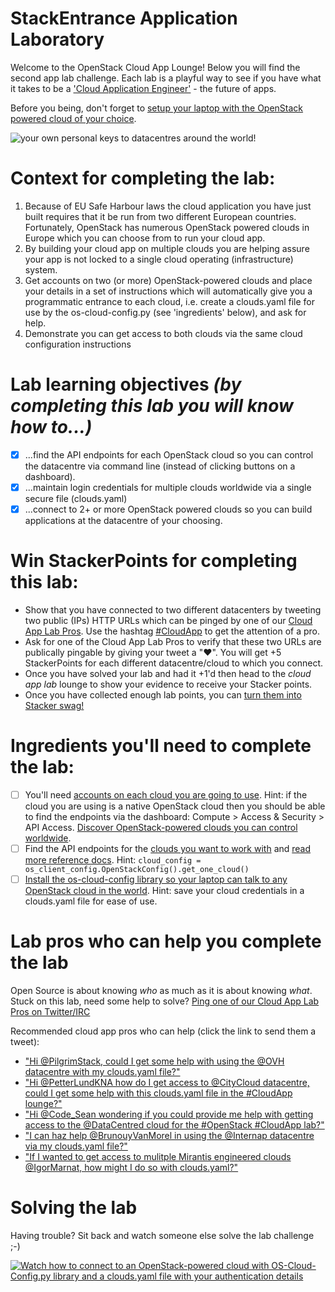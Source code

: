 # StackEntrance Application Laboratory

Welcome to the OpenStack Cloud App Lounge!  Below you will find the second app lab challenge.  Each lab is a playful way to see if you have what it takes to be a ['Cloud Application Engineer'](/cloud-application-engineer.md) - the future of apps. 

Before you being, don't forget to [setup your laptop with the OpenStack powered cloud of your choice](/prereq). 

![your own personal keys to datacentres around the world!](https://pbs.twimg.com/media/ClAqiubUoAAEK4p.jpg)

# Context for completing the lab:
 1. Because of EU Safe Harbour laws the cloud application you have just built requires that it be run from two different European countries.  Fortunately, OpenStack has numerous OpenStack powered clouds in Europe which you can choose from to run your cloud app.  
 2. By building your cloud app on multiple clouds you are helping assure your app is not locked to a single cloud operating (infrastructure) system.  
 3. Get accounts on two (or more) OpenStack-powered clouds and place your details in a set of instructions which will automatically give you a programmatic entrance to each cloud, i.e. create a clouds.yaml file for use by the os-cloud-config.py (see 'ingredients' below), and ask for help.
 4. Demonstrate you can get access to both clouds via the same cloud configuration instructions

# Lab learning objectives _(by completing this lab you will know how to...)_
 - [x] ...find the API endpoints for each OpenStack cloud so you can control the datacentre via command line (instead of clicking buttons on a dashboard).
 - [x] ...maintain login credentials for multiple clouds worldwide via a single secure file (clouds.yaml)
 - [x] ...connect to 2+ or more OpenStack powered clouds so you can build applications at the datacentre of your choosing.
 
# Win StackerPoints for completing this lab:
  - Show that you have connected to two different datacenters by tweeting two public (IPs) HTTP URLs which can be pinged by one of our [Cloud App Lab Pros](https://docs.google.com/presentation/d/1RBtAOjxmUh97fXrJlowvqVNmq2-8FxvBIHx2Dts1Jh8/pub?start=true&loop=false&delayms=2000).  Use the hashtag [#CloudApp](https://twitter.com/hashtag/cloudapp) to get the attention of a pro.
  - Ask for one of the Cloud App Lab Pros to verify that these two URLs are publically pingable by giving your tweet a "❤".  You will get +5 StackerPoints for each different datacentre/cloud to which you connect.
  - Once you have solved your lab and had it +1'd then head to the _cloud app lab_ lounge to show your evidence to receive your Stacker points.
  - Once you have collected enough lab points, you can [turn them into Stacker swag!](/StackerPoints)

# Ingredients you'll need to complete the lab:
  - [ ] You'll need [accounts on each cloud you are going to use](/prereq.md).  Hint: if the cloud you are using is a native OpenStack cloud then you should be able to find the endpoints via the dashboard: Compute > Access & Security > API Access.  [Discover OpenStack-powered clouds you can control worldwide](https://www.openstack.org/marketplace/public-clouds/).
  - [ ] Find the API endpoints for the [clouds you want to work with](http://docs.openstack.org/developer/os-client-config/vendor-support.html) and [read more reference docs](http://docs.openstack.org/developer/os-client-config/api-reference.html).  Hint:  `cloud_config = os_client_config.OpenStackConfig().get_one_cloud()`
  - [ ] [Install the os-cloud-config library so your laptop can talk to any OpenStack cloud in the world](http://docs.openstack.org/developer/os-cloud-config/installation.html).  Hint: save your cloud credentials in a clouds.yaml file for ease of use.
  
# Lab pros who can help you complete the lab 

Open Source is about knowing *who* as much as it is about knowing *what*.
Stuck on this lab, need some help to solve?  [Ping one of our Cloud App Lab Pros on Twitter/IRC](https://docs.google.com/presentation/d/1RBtAOjxmUh97fXrJlowvqVNmq2-8FxvBIHx2Dts1Jh8/pub?start=true&loop=false&delayms=2000)

Recommended cloud app pros who can help (click the link to send them a tweet):

 - ["Hi @PilgrimStack, could I get some help with using the @OVH datacentre with my clouds.yaml file?"](http://ctt.ec/Y3eka)
 - ["Hi @PetterLundKNA how do I get access to @CityCloud datacentre, could I get some help with this clouds.yaml file in the #CloudApp lounge?"](http://ctt.ec/dUw0B)
 - ["Hi @Code_Sean wondering if you could provide me help with getting access to the @DataCentred cloud for the #OpenStack #CloudApp lab?"](http://ctt.ec/gZa51)
 - ["I can haz help @BrunouyVanMorel in using the @Internap datacentre via my clouds.yaml file?"](http://ctt.ec/JDpBP)
 - ["If I wanted to get access to mulitple Mirantis engineered clouds @IgorMarnat, how might I do so with clouds.yaml?"](http://ctt.ec/l2kHJ)

# Solving the lab
Having trouble?  Sit back and watch someone else solve the lab challenge ;-)

[![Watch how to connect to an OpenStack-powered cloud with OS-Cloud-Config.py library and a clouds.yaml file with your authentication details](http://img.youtube.com/vi/7s7LKdih2vA/0.jpg)](http://www.youtube.com/watch?v=7s7LKdih2vA)


